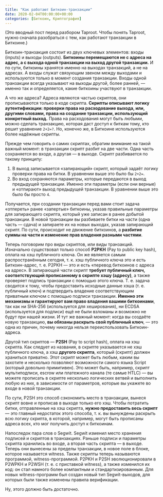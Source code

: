 ```yaml
---
title: "Как работают Биткоин-транзакции"
date: 2020-02-04T00:00:00+00:00
categories: [Биткоин, Криптография]
---
```


(Это вводный пост перед разбором Taproot. Чтобы понять Taproot, нужно сначала разобраться с тем, как работают транзакции в Биткоине.)

Биткоин-транзакция состоит из двух ключевых элементов: входы (inputs) и выходы (outputs). **Биткоины перемещаются не с адреса на адрес, а с выхода одной транзакции на выход другой транзакции.** И по сути, биткоины хранятся именно на выходах транзакций, а не на адресах. А входы служат связующим звеном между выходами и используются только в момент создания транзакции. Входы одной транзакции всегда указывают на выходы другой, более ранней, — именно так и определяется, какие биткоины участвуют в транзакции.

А что же адреса? Адреса являются частью скриптов, они прописываются только в коде скрипта. **Скрипты описывают логику аутентификации: проверки права на расходование выхода, или, другими словами, права на создание транзакции, использующий конкретный выход.** Права на расходования могут быть любыми, можно сделать транзакцию, которая даст доступ к биткам тому, кто решит уравнение `2+2=?`. Но, конечно же, в Биткоине используются более надёжные скрипты.

Прежде чем говорить о самих скриптах, обратим внимание на такой важный момент: в транзакции скрипт разбит на две части. Одна часть сохраняется во входе, а другая — в выходе. Скрипт разбивается по такому принципу:
1. В выход записывается «запирающий» скрипт, который задаёт логику проверки права на битки. В уравнении выше это было бы `2+2=`.
2. Во вход сохраняются параметры, которые передаются в выход предыдущей транзакции. Именно эти параметры (если они верные) и «отпирают» выход предыдущей транзакции. В уравнении выше это было бы просто `4`.

Получается, при создании транзакции перед вами стоит задача «отпереть» ранее «запертые» биткоины, указав правильные параметры для запирающего скрипта, который уже записан в ранее добытой транзакции. В новой транзакции вы разбиваете битки на части (одна часть — сдача) и запираете их на новых выходах, указав запирающий скрипт. По сути, происходит не движение биткоинов, а **разбитие суммы на части и изменение прав владения разными частями**.

Теперь поговорим про виды скриптов, или виды транзакций.
Изначально существовал только способ **P2PKH** (Pay to public key hash), оплата на хэш публичного ключа. Он же является самым распространённым сегодня, т. к. хэш публичного ключа это и есть Биткоин-адрес, т. е. P2PKH — это и есть «перевод биткоинов с адреса на адрес». В запирающей части скрипт **требует публичный ключ, соответствующий прописанному в скрипте хэшу (адресу)**, а также проверяет подпись транзакции с помощью этого ключа. Т. е. задача сводится к тому, чтобы предоставить исходные данные хэша (т. е. публичный ключ) и подтвердить владение соответствующим приватным ключом с помощью подписи транзакции. **Именно эти механизмы и гарантируют вам право владения вашими биткоинами**, так как ни SHA-256 (используется для хеширования), ни ECDSA (используется для подписи) ещё не были взломаны и возможно не будут при нашей жизни. И тут же важный момент: когда вы создаёте новую транзакцию, **вы обязаны раскрыть свой публичный ключ**, — это одна из причин, почему никогда нельзя переиспользовать Биткоин-адреса.

Другой тип скриптов — **P2SH** (Pay to script hash), оплата на хэш скрипта. Как следует из названия, в скрипте указывается не хэш публичного ключа, а хэш **другого скрипта**, который (скрипт) должен храниться приватно. Этот скрипт может быть любым, каким вы захотите и несколько позволяют возможности самого языка Script (который довольно примитивен). Это может быть, например, скрипт мультиподписи, escrow или платежного канала (те самые HTLC) — вы можете прописать в скрипте несколько логических ветвей и выполнить любую из них, в зависимости от параметров, которые вы укажете во входе в новой транзакции.

По сути, P2SH это способ сэкономить место в транзакции, вынеся скрипт вовне и прописав в выходе только его хэш. Чтобы потратить битки, отправленные на хэш скрипта, **нужно предоставить весь скрипт** — это главный недостаток этого способа, т. к. вы вынуждены раскрыть всю логику скрипта, в которой, например, могут быть прописаны адреса всех, кто мог получить доступ к биткоинам.

Напоследок пара слов о Segwit.
Segwit изменил место хранения подписей и скриптов в транзакциях. Раньше подписи и параметры скрипта хранились во входе, а вторая часть скрипта — в выходе. Теперь они вынесены за пределы транзакции, в новое поле в блоке, которое называется witness. Также скрипты теперь называются программой, witness-программой. P2PKH и P2SH эволюционировали в P2WPKH и P2WSH (т. е. с приставкой witness), а также изменился их код: он стал намного более компактным и стандартизированным.
Для новых witness-программ был создан новый тип Segwit-выходов, для которых были также изменены правила верификации.

Ну, этого должно быть достаточно.